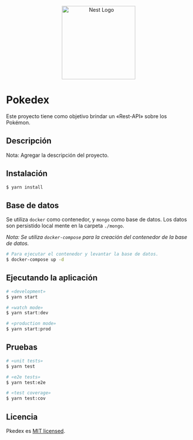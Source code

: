 <p align="center">
  <a href="http://nestjs.com/" target="blank"><img src="https://nestjs.com/img/logo-small.svg" width="200" alt="Nest Logo" /></a>
</p>

# Pokedex

Este proyecto tiene como objetivo brindar un «Rest-API» sobre los Pokémon.

## Descripción

Nota: Agregar la descripción del proyecto.

## Instalación

```bash
$ yarn install
```

## Base de datos

Se utiliza `docker` como contenedor, y `mongo` como base de datos. Los datos son persistido local
mente en la carpeta `./mongo`.

_Nota: Se utiliza `docker-compose` para la creación del contenedor de la base de datos._

```bash
# Para ejecutar el contenedor y levantar la base de datos.
$ docker-compose up -d
```

## Ejecutando la aplicación

```bash
# «development»
$ yarn start

# «watch mode»
$ yarn start:dev

# «production mode»
$ yarn start:prod
```

## Pruebas

```bash
# «unit tests»
$ yarn test

# «e2e tests»
$ yarn test:e2e

# «test coverage»
$ yarn test:cov
```

## Licencia

Pkedex es [MIT licensed](LICENSE).
